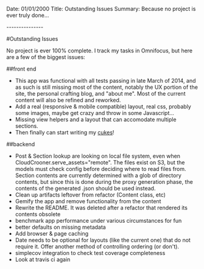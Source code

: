 Date: 01/01/2000
Title: Outstanding Issues 
Summary: Because no project is ever truly done... 

*-----*-----*-----*

#Outstanding Issues

No project is ever 100% complete. I track my tasks in Omnifocus, but here are a few of the biggest issues:

##front end
* This app was functional with all tests passing in late March of 2014, and as such is still missing most of the content, notably the UX portion of the site, the personal crafting blog, and "about me". Most of the current content will also be refined and reworked.
* Add a real (responsive & mobile compatible) layout, real css, probably some images, maybe get crazy and throw in some Javascript...
* Missing view helpers and a layout that can accomodate multiple sections.
* Then finally can start writing my [cukes](cukes.info)!

##backend
* Post & Section lookup are looking on local file system, even when CloudCrooner.serve\_assets="remote". The files exist on S3, but the models must check config before deciding where to read files from. Section contents are currently determined with a glob of directory contents, but since this is done during the proxy generation phase, the contents of the generated .json should be used instead. 
* Clean up artifacts leftover from refactor (Content class, etc)
* Gemify the app and remove functionality from the content 
* Rewrite the README. It was deleted after a refactor that rendered its contents obsolete
* benchmark app performance under various circumstances for fun
* better defaults on missing metadata
* Add browser & page caching
* Date needs to be optional for layouts (like the current one) that do not require it. Offer another method of controlling ordering (or don't). 
* simplecov integration to check test coverage completeness 
* Look at travis ci again
